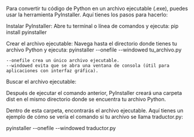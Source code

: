 Para convertir tu código de Python en un archivo ejecutable (.exe), 
puedes usar la herramienta PyInstaller. Aquí tienes los pasos para hacerlo:

Instalar PyInstaller:
    Abre tu terminal o línea de comandos y ejecuta:
        pip install pyinstaller

Crear el archivo ejecutable:
    Navega hasta el directorio donde tienes tu archivo Python y ejecuta:
        pyinstaller --onefile --windowed tu_archivo.py

    --onefile crea un único archivo ejecutable.
    --windowed evita que se abra una ventana de consola (útil para aplicaciones con interfaz gráfica).

Buscar el archivo ejecutable:

Después de ejecutar el comando anterior, PyInstaller creará una carpeta dist 
en el mismo directorio donde se encuentra tu archivo Python.

Dentro de esta carpeta, encontrarás el archivo ejecutable.
Aquí tienes un ejemplo de cómo se vería el comando si tu archivo se llama traductor.py:

pyinstaller --onefile --windowed traductor.py